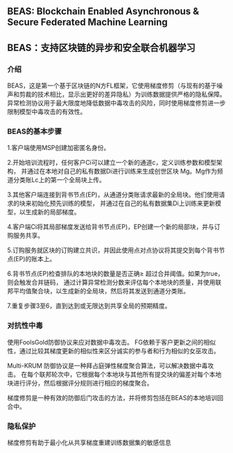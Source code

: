 ##  BEAS: Blockchain Enabled Asynchronous & Secure Federated Machine Learning
##  BEAS：支持区块链的异步和安全联合机器学习

### 介绍
BEAS，这是第一个基于区块链的N方FL框架，它使用梯度修剪（与现有的基于噪声和剪裁的技术相比，显示出更好的差异隐私）为训练数据提供严格的隐私保障。
异常检测协议用于最大限度地降低数据中毒攻击的风险，同时使用梯度修剪进一步限制模型中毒攻击的有效性。

### BEAS的基本步骤
1.客户端使用MSP创建加密匿名身份。

2.开始培训流程时，任何客户Ci可以建立一个新的通道c，定义训练参数和模型架构，
并通过在本地对自己的私有数据Di进行训练来生成创世区块 Mg。Mg作为频道分类账Lc上的第一个全局块上传。

3.其他客户端连接到背书节点(EP)，从通道分类账请求最新的全局块。他们使用请求的块来初始化预先训练的模型，
并通过在自己的私有数据集Di上训练来更新模型，以生成新的局部梯度。

4.客户端Ci将其局部梯度发送给背书节点(EP)，EP创建一个新的局部块，并与订购服务共享。

5.订购服务就区块的订购建立共识，并因此使用点对点协议将其提交到每个背书节点(EP)的账本上。

6.背书节点(EP)检查排队的本地块的数量是否正确≥ 超过合并阈值。如果为true，则会触发合并链码，
通过计算异常检测分数来评估每个本地块的质量，并使用联邦平均值聚合块，以生成新的全局块，然后将其发送到通道分类账。

7.重复步骤3至6，直到达到或无限达到共享全局的预期精度。 

### 对抗性中毒
使用FoolsGold防御协议来应对数据中毒攻击。
FG依赖于客户更新之间的相似性，通过比较其梯度更新的相似性来区分诚实的参与者和行为相似的女巫攻击。

Multi-KRUM 防御协议是一种拜占庭弹性梯度聚合算法，可以解决数据中毒攻击。
在每个联邦轮次中，它根据每个本地块与其他所有提交块的偏差对每个本地块进行评分，然后根据评分规则进行相应的梯度聚合。

梯度修剪是一种有效的防御后门攻击的方法，并将修剪包括在BEAS的本地培训回合中。

### 隐私保护
梯度修剪有助于最小化从共享梯度重建训练数据集的敏感信息




